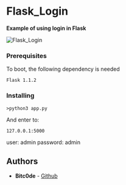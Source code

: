 # Flask_Login
<strong>Example of using login in Flask
</strong>

![Flask_Login](https://i.imgur.com/bYrIMJD.png)


### Prerequisites

To boot, the following dependency is needed

```
Flask 1.1.2
```

### Installing


```
>python3 app.py
```

And enter to:

```
127.0.0.1:5000
```

user: admin
password: admin


## Authors

* **Bitc0de** - [Github](https://github.com/bitc0de)

